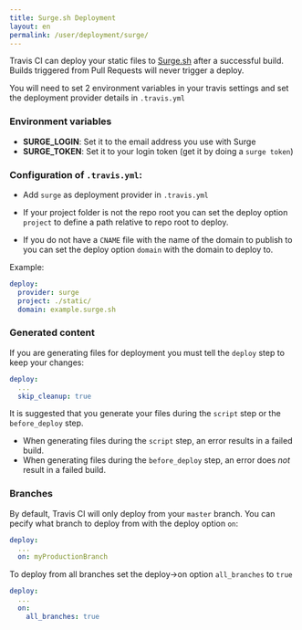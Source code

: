 ```yaml
---
title: Surge.sh Deployment
layout: en
permalink: /user/deployment/surge/
---
```


Travis CI can deploy your static files to [Surge.sh](https://surge.sh/) after a successful build. Builds triggered from Pull Requests will never trigger a deploy.

You will need to set 2 environment variables in your travis settings and set the deployment provider details in `.travis.yml`

### Environment variables

- **SURGE_LOGIN**: Set it to the email address you use with Surge
- **SURGE_TOKEN**: Set it to your login token (get it by doing a `surge token`)

### Configuration of `.travis.yml`:

- Add `surge` as deployment provider in `.travis.yml`

- If your project folder is not the repo root you can set the deploy option `project` to define a path relative to repo root to deploy.

- If you do not have a `CNAME` file with the name of the domain to publish to you can set the deploy option `domain` with the domain to deploy to.

Example:

```yaml
deploy:
  provider: surge
  project: ./static/
  domain: example.surge.sh  
```

### Generated content

If you are generating files for deployment you must tell the `deploy` step to keep your changes:

```yaml
deploy:
  ...
  skip_cleanup: true
```

It is suggested that you generate your files during the `script` step or the `before_deploy` step.

- When generating files during the `script` step, an error results in a failed build.
- When generating files during the `before_deploy` step, an error does *not* result in a failed build.

### Branches

By default, Travis CI will only deploy from your `master` branch. You can pecify what branch to deploy from with the deploy option `on`:

```yaml
deploy:
  ...
  on: myProductionBranch
```

To deploy from all branches set the deploy->on option `all_branches` to `true`

```yaml
deploy:
  ...
  on:
    all_branches: true
```
